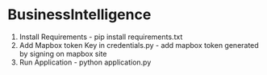 # BusinessIntelligence

1. Install Requirements - pip install requirements.txt
2. Add Mapbox token Key in credentials.py - add mapbox token generated by signing on mapbox site
3. Run Application - python application.py 
